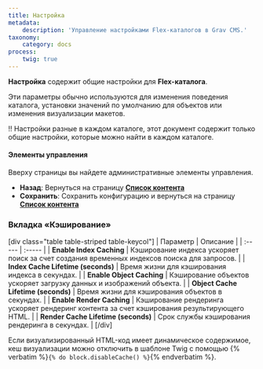 ```yaml
---
title: Настройка
metadata:
    description: 'Управление настройками Flex-каталогов в Grav CMS.'
taxonomy:
    category: docs
process:
    twig: true
---
```


**Настройка** содержит общие настройки для **Flex-каталога**.

Эти параметры обычно используются для изменения поведения каталога, установки значений по умолчанию для объектов или изменения визуализации макетов.

!! Настройки разные в каждом каталоге, этот документ содержит только общие настройки, которые можно найти в каждом каталоге.

#### Элементы управления

Вверху страницы вы найдете административные элементы управления.

- **Назад**: Вернуться на страницу **[Список контента](/advanced/flex/administration/views-list)**
- **Сохранить**: Сохранить конфигурацию и вернуться на страницу **[Список контента](/advanced/flex/administration/views-list)**

### Вкладка «Кэширование»

[div class="table table-striped table-keycol"]
| Параметр                        | Описание |
| :-----                        | :----- |
| **Enable Index Caching** | Кэширование индекса ускоряет поиск за счет создания временных индексов поиска для запросов. |
| **Index Cache Lifetime (seconds)** | Время жизни для кэширования индекса в секундах. |
| **Enable Object Caching** | Кэширование объектов ускоряет загрузку данных и изображений объекта. |
| **Object Cache Lifetime (seconds)** | Время жизни для кэширования объектов в секундах. |
| **Enable Render Caching** | Кэширование рендеринга ускоряет рендеринг контента за счет кэширования результирующего HTML. |
| **Render Cache Lifetime (seconds)** | Срок службы кэширования рендеринга в секундах. |
[/div]

Если визуализированный HTML-код имеет динамическое содержимое, кеш визуализации можно отключить в шаблоне Twig с помощью {% verbatim %}```{% do block.disableCache() %}```{% endverbatim %}.
